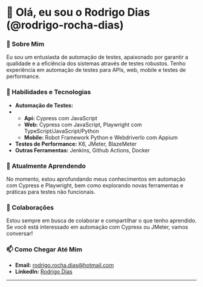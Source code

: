 # 👋 Olá, eu sou o Rodrigo Dias (@rodrigo-rocha-dias)

### 👀 Sobre Mim

Eu sou um entusiasta de automação de testes, apaixonado por garantir a qualidade e a eficiência dos sistemas através de testes robustos. Tenho experiência em automação de testes para APIs, web, mobile e testes de performance.

### 🚀 Habilidades e Tecnologias

- **Automação de Testes:**
- - **Api:** Cypress com JavaScript
  - **Web:** Cypress com JavaScript, Playwright com TypeScript/JavaScript/Python
  - **Mobile:** Robot Framework Python e WebdriverIo com Appium
- **Testes de Performance:** K6, JMeter, BlazeMeter
- **Outras Ferramentas:** Jenkins, Github Actions, Docker

### 🌱 Atualmente Aprendendo

No momento, estou aprofundando meus conhecimentos em automação com Cypress e Playwright, bem como explorando novas ferramentas e práticas para testes não funcionais.

### 💞️ Colaborações

Estou sempre em busca de colaborar e compartilhar o que tenho aprendido. Se você está interessado em automação com Cypress ou JMeter, vamos conversar!

### 📫 Como Chegar Até Mim

- **Email:** [rodrigo.rocha.dias@hotmail.com](mailto:rodrigo.rocha.dias@hotmail.com)
- **LinkedIn:** [Rodrigo Dias](https://www.linkedin.com/in/rodrigo-rocha-dias/)

---

<!---
rodrigo-rocha-dias/rodrigo-rocha-dias is a ✨ special ✨ repository because its `README.md` (this file) appears on your GitHub profile.
You can click the Preview link to take a look at your changes.
--->

